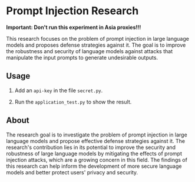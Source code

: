 # Prompt Injection Research

**Important: Don't run this experiment in Asia proxies!!!**

This research focuses on the problem of prompt injection in large language models and proposes defense strategies against it. The goal is to improve the robustness and security of language models against attacks that manipulate the input prompts to generate undesirable outputs.

## Usage

1. Add an `api-key` in the file `secret.py`.

2. Run the `application_test.py` to show the result.

## About

The research goal is to investigate the problem of prompt injection in large language models and propose effective defense strategies against it. The research's contribution lies in its potential to improve the security and robustness of large language models by mitigating the effects of prompt injection attacks, which are a growing concern in this field. The findings of this research can help inform the development of more secure language models and better protect users' privacy and security.